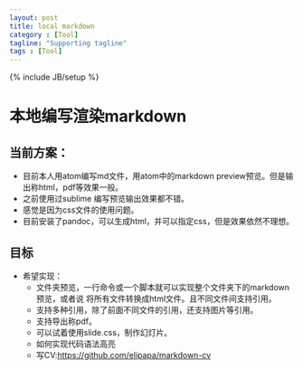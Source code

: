 ```yaml
---
layout: post
title: local markdown
category : [Tool]
tagline: "Supporting tagline"
tags : [Tool]
---
```

{% include JB/setup %}
# 本地编写渲染markdown

## 当前方案：
- 目前本人用atom编写md文件，用atom中的markdown preview预览。但是输出称html，pdf等效果一般。
- 之前使用过sublime 编写预览输出效果都不错。
- 感觉是因为css文件的使用问题。
- 目前安装了pandoc，可以生成html，并可以指定css，但是效果依然不理想。

## 目标
- 希望实现：
  + 文件夹预览，一行命令或一个脚本就可以实现整个文件夹下的markdown预览，或者说
  将所有文件转换成html文件。且不同文件间支持引用。
  + 支持多种引用，除了前面不同文件的引用，还支持图片等引用。
  + 支持导出称pdf。
  + 可以试着使用slide.css，制作幻灯片。
  + 如何实现代码语法高亮
  + 写CV:https://github.com/elipapa/markdown-cv
